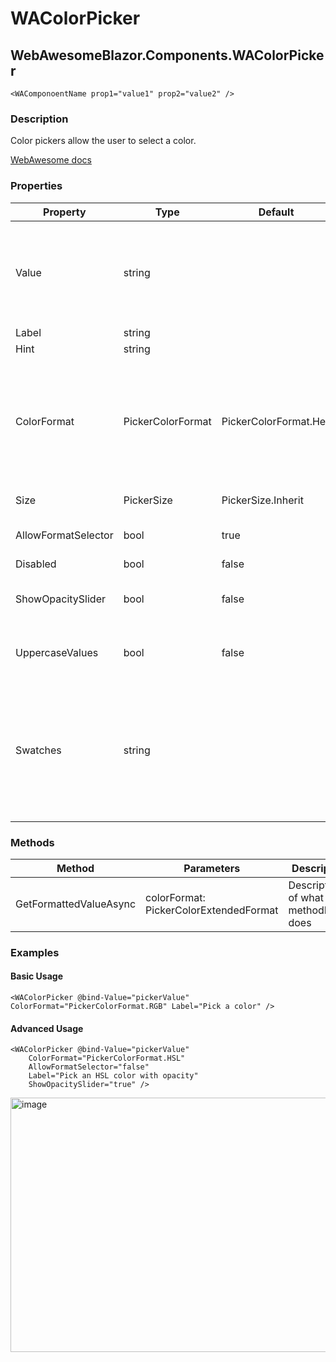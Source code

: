# WAColorPicker
## WebAwesomeBlazor.Components.WAColorPicker

```HTML+Razor
<WAComponoentName prop1="value1" prop2="value2" />
```

### Description
Color pickers allow the user to select a color.

[WebAwesome docs](https://webawesome.com/docs/components/color-picker/)

### Properties
| Property | Type   | Default | Description                              |
|----------|--------|---------|------------------------------------------|
| Value    | string |  | The current value of the color picker. The value's format will vary based the format attribute. To get the value in a specific format, use the GetFormattedValueAsync() method.                     |
| Label    | string |        | The color picker's label.                     |
| Hint    | string |    | The color picker's hint                 |
| ColorFormat | PickerColorFormat | PickerColorFormat.Hex | The format to use. If opacity is enabled, these will translate to HEXA, RGBA, HSLA, and HSVA respectively. The color picker will accept user input in any format (including CSS color names) and convert it to the desired format.
| Size | PickerSize | PickerSize.Inherit | Determines the size of the color picker's trigger |
| AllowFormatSelector | bool | true | Shows the button that lets users toggle between formats. Default is true. |
| Disabled | bool | false | Disables the color picker. | 
| ShowOpacitySlider | bool | false | Shows the opacity slider. Enabling this will cause the formatted value to be HEXA, RGBA, or HSLA. |
| UppercaseValues | bool | false | By default, values are lowercase. With this attribute, values will be uppercase instead. |
| Swatches | string | | One or more predefined color swatches to display as presets in the color picker. Can include any format the color picker can parse, including HEX(A), RGB(A), HSL(A), HSV(A), and CSS color names. Each color must be separated by a semicolon (;). |

### Methods
| Method      | Parameters       | Description                              |
|-------------|------------------|------------------------------------------|
| GetFormattedValueAsync  | colorFormat: PickerColorExtendedFormat   | Description of what methodName does      |

### Examples

#### Basic Usage
```HTML+Razor
<WAColorPicker @bind-Value="pickerValue" ColorFormat="PickerColorFormat.RGB" Label="Pick a color" />
```

#### Advanced Usage
```HTML+Razor
<WAColorPicker @bind-Value="pickerValue"
    ColorFormat="PickerColorFormat.HSL"
    AllowFormatSelector="false"
    Label="Pick an HSL color with opacity"
    ShowOpacitySlider="true" />
```
<img width="616" height="407" alt="image" src="https://github.com/user-attachments/assets/ff28ecf8-21e0-4bc4-9cf6-4d15259241eb" />
